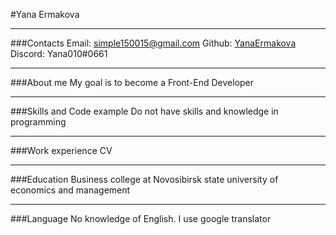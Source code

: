 #Yana Ermakova
*****
###Contacts
Email: simple150015@gmail.com
Github: [YanaErmakova](https://github.com/YanaErmakova)
Discord: Yana010#0661
*****
###About me
My goal is to become a Front-End Developer
*****
###Skills and Code example
Do not have skills and knowledge in programming
*****
###Work experience
CV
*****
###Education
Business college at Novosibirsk state university of economics and management
*****
###Language
No knowledge of English. I use google translator